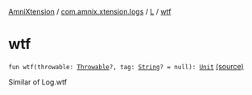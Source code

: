 [AmniXtension](../../index.md) / [com.amnix.xtension.logs](../index.md) / [L](index.md) / [wtf](./wtf.md)

# wtf

`fun wtf(throwable: `[`Throwable`](https://kotlinlang.org/api/latest/jvm/stdlib/kotlin/-throwable/index.html)`?, tag: `[`String`](https://kotlinlang.org/api/latest/jvm/stdlib/kotlin/-string/index.html)`? = null): `[`Unit`](https://kotlinlang.org/api/latest/jvm/stdlib/kotlin/-unit/index.html) [(source)](https://github.com/AmniX/AmniXTension/tree/master/AmniXtension/src/main/java/com/amnix/xtension/logs/L.kt#L105)

Similar of Log.wtf

